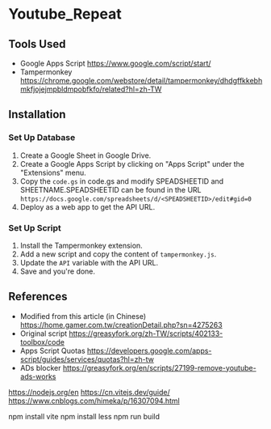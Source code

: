 # Youtube_Repeat

## Tools Used
- Google Apps Script
https://www.google.com/script/start/
- Tampermonkey
https://chrome.google.com/webstore/detail/tampermonkey/dhdgffkkebhmkfjojejmpbldmpobfkfo/related?hl=zh-TW

## Installation

### Set Up Database
1. Create a Google Sheet in Google Drive.
2. Create a Google Apps Script by clicking on "Apps Script" under the "Extensions" menu.
3. Copy the `code.gs` in code.gs and modify SPEADSHEETID and SHEETNAME.SPEADSHEETID can be found in the URL `https://docs.google.com/spreadsheets/d/<SPEADSHEETID>/edit#gid=0`
4. Deploy as a web app to get the API URL.

### Set Up Script
1. Install the Tampermonkey extension.
2. Add a new script and copy the content of `tampermonkey.js`.
3. Update the `API` variable with the API URL.
4. Save and you're done.

## References
- Modified from this article (in Chinese)
https://home.gamer.com.tw/creationDetail.php?sn=4275263
- Original script
https://greasyfork.org/zh-TW/scripts/402133-toolbox/code
- Apps Script Quotas
https://developers.google.com/apps-script/guides/services/quotas?hl=zh-tw
- ADs blocker
https://greasyfork.org/en/scripts/27199-remove-youtube-ads-works

https://nodejs.org/en
https://cn.vitejs.dev/guide/
https://www.cnblogs.com/himeka/p/16307094.html

npm install vite
npm install less
npm run build